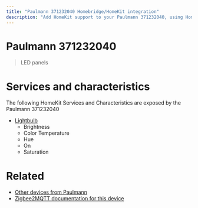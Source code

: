 ```yaml
---
title: "Paulmann 371232040 Homebridge/HomeKit integration"
description: "Add HomeKit support to your Paulmann 371232040, using Homebridge, Zigbee2MQTT and homebridge-z2m."
---
```

<!---
This file has been GENERATED using src/docgen/docgen.ts
DO NOT EDIT THIS FILE MANUALLY!
-->
# Paulmann 371232040
> LED panels


# Services and characteristics
The following HomeKit Services and Characteristics are exposed by
the Paulmann 371232040

* [Lightbulb](../../light.md)
  * Brightness
  * Color Temperature
  * Hue
  * On
  * Saturation


# Related
* [Other devices from Paulmann](../index.md#paulmann)
* [Zigbee2MQTT documentation for this device](https://www.zigbee2mqtt.io/devices/371232040.html)